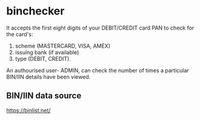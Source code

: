 # binchecker

It accepts the first eight digits of your DEBIT/CREDIT card PAN to check for the card's:
1. scheme (MASTERCARD, VISA, AMEX)
2. issuing bank (if available)
3. type (DEBIT, CREDIT).

An authourised user- ADMIN, can check the number of times a particular BIN/IIN details have been viewed.

## BIN/IIN data source
https://binlist.net/
